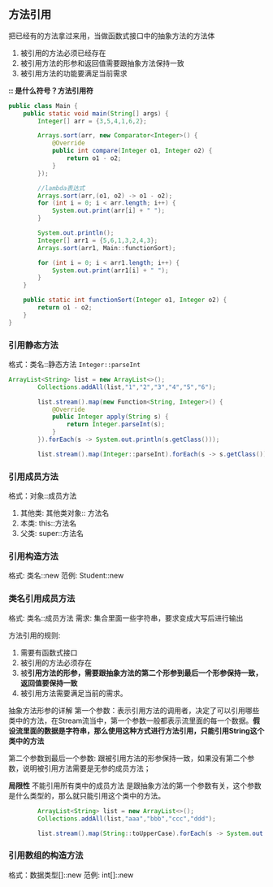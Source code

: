 ## 方法引用
把已经有的方法拿过来用，当做函数式接口中的抽象方法的方法体
1. 被引用的方法必须已经存在
2. 被引用方法的形参和返回值需要跟抽象方法保持一致
3. 被引用方法的功能要满足当前需求

**::  是什么符号？方法引用符**

```java
public class Main {
    public static void main(String[] args) {
        Integer[] arr = {3,5,4,1,6,2};

        Arrays.sort(arr, new Comparator<Integer>() {
            @Override
            public int compare(Integer o1, Integer o2) {
                return o1 - o2;
            }
        });

        //lambda表达式
        Arrays.sort(arr,(o1, o2) -> o1 - o2);
        for (int i = 0; i < arr.length; i++) {
            System.out.print(arr[i] + " ");
        }

        System.out.println();
        Integer[] arr1 = {5,6,1,3,2,4,3};
        Arrays.sort(arr1, Main::functionSort);

        for (int i = 0; i < arr1.length; i++) {
            System.out.print(arr1[i] + " ");
        }
    }

    public static int functionSort(Integer o1, Integer o2) {
        return o1 - o2;
    }
}
```

### 引用静态方法
格式：类名::静态方法
```Integer::parseInt```

```java
ArrayList<String> list = new ArrayList<>();
        Collections.addAll(list,"1","2","3","4","5","6");

        list.stream().map(new Function<String, Integer>() {
            @Override
            public Integer apply(String s) {
                return Integer.parseInt(s);
            }
        }).forEach(s -> System.out.println(s.getClass()));

        list.stream().map(Integer::parseInt).forEach(s -> s.getClass());
```

### 引用成员方法
格式：对象::成员方法
1. 其他类: 其他类对象:: 方法名
2. 本类: this::方法名
3. 父类: super::方法名

### 引用构造方法
格式: 类名::new
范例: Student::new

### 类名引用成员方法
格式: 类名::成员方法
需求: 集合里面一些字符串，要求变成大写后进行输出

方法引用的规则:
1. 需要有函数式接口
2. 被引用的方法必须存在
3. 被**引用方法的形参，需要跟抽象方法的第二个形参到最后一个形参保持一致，返回值要保持一致**
4. 被引用方法需要满足当前的需求。

抽象方法形参的详解
第一个参数：表示引用方法的调用者，决定了可以引用哪些类中的方法，在Stream流当中，第一个参数一般都表示流里面的每一个数据。**假设流里面的数据是字符串，那么使用这种方式进行方法引用，只能引用String这个类中的方法**

第二个参数到最后一个参数: 跟被引用方法的形参保持一致，如果没有第二个参数，说明被引用方法需要是无参的成员方法；

**局限性**
不能引用所有类中的成员方法
是跟抽象方法的第一个参数有关，这个参数是什么类型的，那么就只能引用这个类中的方法。

```java
        ArrayList<String> list = new ArrayList<>();
        Collections.addAll(list,"aaa","bbb","ccc","ddd");

        list.stream().map(String::toUpperCase).forEach(s -> System.out.println(s));
```

### 引用数组的构造方法
格式：数据类型[]::new
范例: int[]::new


